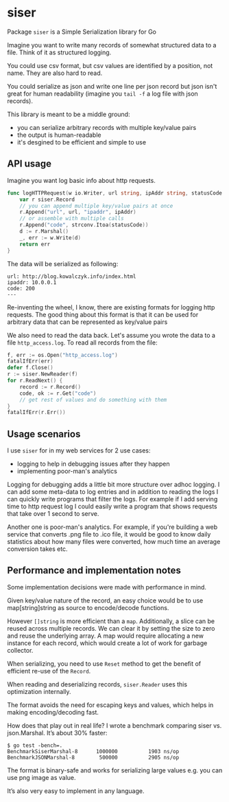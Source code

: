 # siser

Package `siser` is a Simple Serialization library for Go

Imagine you want to write many records of somewhat structured data
to a file. Think of it as structured logging.

You could use csv format, but csv values are identified by a position,
not name. They are also hard to read.

You could serialize as json and write one line per json record but
json isn't great for human readability (imagine you `tail -f` a log
file with json records).

This library is meant to be a middle ground:
* you can serialize arbitrary records with multiple key/value pairs
* the output is human-readable
* it's desgined to be efficient and simple to use

## API usage

Imagine you want log basic info about http requests.

```go
func logHTTPRequest(w io.Writer, url string, ipAddr string, statusCode int) error {
	var r siser.Record
	// you can append multiple key/value pairs at once
	r.Append("url", url, "ipaddr", ipAddr)
	// or assemble with multiple calls
	r.Append("code", strconv.Itoa(statusCode))
	d := r.Marshal()
	_, err := w.Write(d)
	return err
}
```

The data will be serialized as following:
```
url: http://blog.kowalczyk.info/index.html
ipaddr: 10.0.0.1
code: 200
---
```

Re-inventing the wheel, I know, there are existing formats for logging
http requests. The good thing about this format is that it can be used
for arbitrary data that can be represented as key/value pairs

We also need to read the data back. Let's assume you wrote the data to
a file `http_access.log`. To read all records from the file:
```go
f, err := os.Open("http_access.log")
fatalIfErr(err)
defer f.Close()
r := siser.NewReader(f)
for r.ReadNext() {
	record := r.Record()
	code, ok := r.Get("code")
	// get rest of values and do something with them
}
fatalIfErr(r.Err())
```

## Usage scenarios

I use `siser` for in my web services for 2 use cases:

* logging to help in debugging issues after they happen
* implementing poor-man's analytics

Logging for debugging adds a little bit more structure over
adhoc logging. I can add some meta-data to log entries
and in addition to reading the logs I can quickly write
programs that filter the logs. For example if I add serving time
to http request log I could easily write a program that shows
requests that take over 1 second to serve.

Another one is poor-man's analytics. For example, if you're building
a web service that converts .png file to .ico file, it would be
good to know daily statistics about how many files were converted,
how much time an average conversion takes etc.

## Performance and implementation notes

Some implementation decisions were made with performance in mind.

Given key/value nature of the record, an easy choice would be to use map[string]string as source to encode/decode functions.

However `[]string` is more efficient than a `map`. Additionally, a slice can be reused across multiple records. We can clear it by setting the size to zero and reuse the underlying array. A map would require allocating a new instance for each record, which would create a lot of work for garbage collector.

When serializing, you need to use `Reset` method to get the benefit of efficient re-use of the `Record`.

When reading and deserializing records, `siser.Reader` uses this optimization internally.

The format avoids the need for escaping keys and values, which helps in making encoding/decoding fast.

How does that play out in real life? I wrote a benchmark comparing siser vs. json.Marshal. It’s about 30% faster:

```
$ go test -bench=.
BenchmarkSiserMarshal-8   	 1000000	      1903 ns/op
BenchmarkJSONMarshal-8    	  500000	      2905 ns/op
```

The format is binary-safe and works for serializing large values e.g. you can use png image as value.

It’s also very easy to implement in any language.
